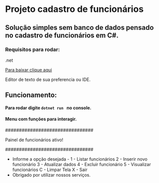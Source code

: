 # Projeto cadastro de funcionários

## Solução simples sem banco de dados pensado no cadastro de funcionários em C#.

### Requisitos para rodar:

.net

<a href = "https://dotnet.microsoft.com/en-us/download" target="_blank">

<p> Para baixar clique aqui</p>

</a>

Editor de texto de sua preferencia ou IDE.

 ## Funcionamento:

#### Para rodar digite ```dotnet run ``` no console.

#### Menu com funções para interagir.

################################

Painel de funcionários ativo!

################################

 - Informe a opção desejada -
1 - Listar funcionários
2 - Inserir novo funcionário
3 - Atualizar dados
4 - Excluir funcionário
5 - Visualizar funcionários
C - Limpar Tela
X - Sair
 - Obrigado por utilizar nossos serviços.
